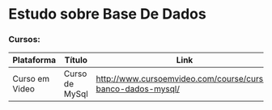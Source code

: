 # Estudo sobre Base De Dados

### Cursos:

| Plataforma | Título | Link |
| ------ | ------ | ------ |
| Curso em Video | Curso de MySql | http://www.cursoemvideo.com/course/curso-banco-dados-mysql/ |

